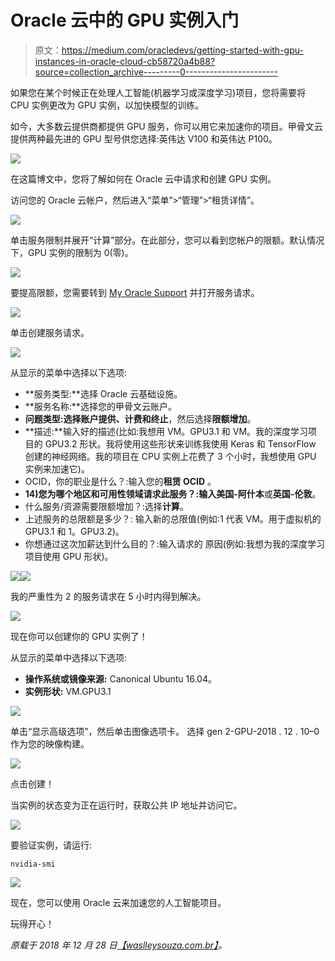 # Oracle 云中的 GPU 实例入门

> 原文：<https://medium.com/oracledevs/getting-started-with-gpu-instances-in-oracle-cloud-cb58720a4b88?source=collection_archive---------0----------------------->

如果您在某个时候正在处理人工智能(机器学习或深度学习)项目，您将需要将 CPU 实例更改为 GPU 实例，以加快模型的训练。

如今，大多数云提供商都提供 GPU 服务，你可以用它来加速你的项目。甲骨文云提供两种最先进的 GPU 型号供您选择:英伟达 V100 和英伟达 P100。

![](img/3f57bf0a09987c3d705230d7f8ad0603.png)

在这篇博文中，您将了解如何在 Oracle 云中请求和创建 GPU 实例。

访问您的 Oracle 云帐户，然后进入“菜单”>“管理”>“租赁详情”。

![](img/985caf53b8957b6f315da80877f397a6.png)

单击服务限制并展开“计算”部分。在此部分，您可以看到您帐户的限额。默认情况下，GPU 实例的限制为 0(零)。

![](img/770d0bcd306bf2e5fe1f6afa2cf16313.png)

要提高限额，您需要转到 [My Oracle Support](https://support.oracle.com) 并打开服务请求。

![](img/ca004a71b9b64d7084e23d2c4a9ae994.png)

单击创建服务请求。

![](img/f3bd8b3bf9519ddfc539a0bf81b8bef6.png)

从显示的菜单中选择以下选项:

*   **服务类型:**选择 Oracle 云基础设施。
*   **服务名称:**选择您的甲骨文云账户。
*   **问题类型:**选择**账户提供、计费和终止**，然后选择**限额增加**。
*   **描述:**输入好的描述(比如:我想用 VM。GPU3.1 和 VM。我的深度学习项目的 GPU3.2 形状。我将使用这些形状来训练我使用 Keras 和 TensorFlow 创建的神经网络。我的项目在 CPU 实例上花费了 3 个小时，我想使用 GPU 实例来加速它)。
*   OCID，你的职业是什么？:输入您的**租赁 OCID** 。
*   **14)您为哪个地区和可用性领域请求此服务？:**输入**美国-阿什本**或**英国-伦敦**。
*   什么服务/资源需要限额增加？:选择**计算**。
*   上述服务的总限额是多少？:
    输入新的总限值(例如:1 代表 VM。用于虚拟机的 GPU3.1 和 1。GPU3.2)。
*   你想通过这次加薪达到什么目的？:输入请求的
    原因(例如:我想为我的深度学习项目使用 GPU 形状)。

![](img/68e70d7cd7a1ad650b3fce50ce4f2f43.png)![](img/1cf08eb459a515b2db48d489e30d230d.png)

我的严重性为 2 的服务请求在 5 小时内得到解决。

![](img/99f2a70817708dddafeedb04b89315f1.png)

现在你可以创建你的 GPU 实例了！

从显示的菜单中选择以下选项:

*   **操作系统或镜像来源:** Canonical Ubuntu 16.04。
*   **实例形状:** VM.GPU3.1

![](img/bc6bbb96c815a5c9e31116555563f6e6.png)

单击“显示高级选项”，然后单击图像选项卡。
选择 gen 2-GPU-2018 . 12 . 10–0 作为您的映像构建。

![](img/c22588a309336020a286399fd8b613a8.png)

点击创建！

当实例的状态变为正在运行时，获取公共 IP 地址并访问它。

![](img/3ce99abe2fe3858f594b1225fc25943c.png)

要验证实例，请运行:

```
nvidia-smi
```

![](img/f856a8a49429b0478c6b23495afeb9ea.png)

现在，您可以使用 Oracle 云来加速您的人工智能项目。

玩得开心！

*原载于 2018 年 12 月 28 日*[*【waslleysouza.com.br】*](http://waslleysouza.com.br/en/2018/12/getting-started-with-gpu-instances-in-oracle-cloud/)*。*